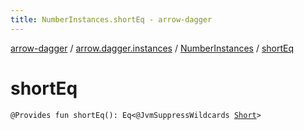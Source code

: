 ```yaml
---
title: NumberInstances.shortEq - arrow-dagger
---
```


[arrow-dagger](../../index.html) / [arrow.dagger.instances](../index.html) / [NumberInstances](index.html) / [shortEq](./short-eq.html)

# shortEq

`@Provides fun shortEq(): Eq<@JvmSuppressWildcards `[`Short`](https://kotlinlang.org/api/latest/jvm/stdlib/kotlin/-short/index.html)`>`